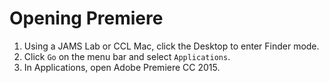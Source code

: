 # Opening Premiere

1. Using a JAMS Lab or CCL Mac, click the Desktop to enter Finder mode.
2. Click `Go` on the menu bar and select `Applications`.
3. In Applications, open Adobe Premiere CC 2015.

